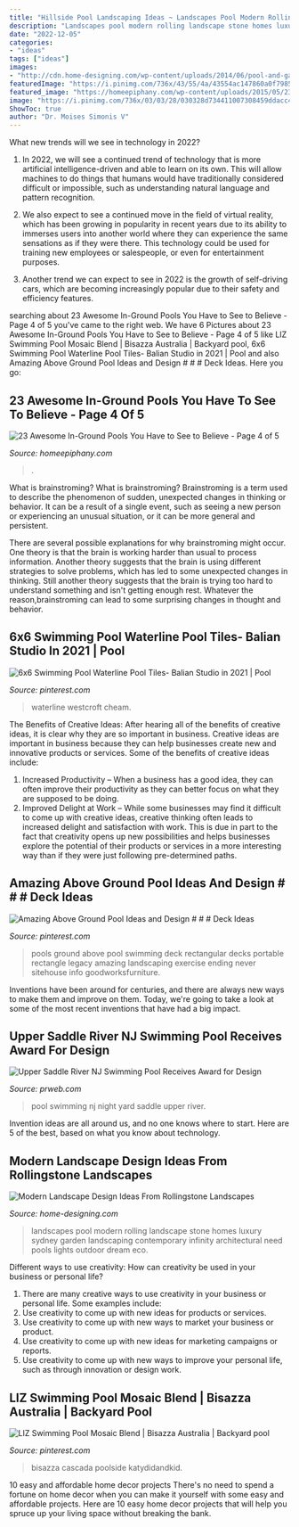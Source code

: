 ```yaml
---
title: "Hillside Pool Landscaping Ideas ~ Landscapes Pool Modern Rolling Landscape Stone Homes Luxury Sydney Garden Landscaping Contemporary Infinity Architectural Need Pools Lights Outdoor Dream Eco"
description: "Landscapes pool modern rolling landscape stone homes luxury sydney garden landscaping contemporary infinity architectural need pools lights outdoor dream eco"
date: "2022-12-05"
categories:
- "ideas"
tags: ["ideas"]
images:
- "http://cdn.home-designing.com/wp-content/uploads/2014/06/pool-and-garden-ideas.jpeg"
featuredImage: "https://i.pinimg.com/736x/43/55/4a/43554ac147860a0f79853f63b1e16482.jpg"
featured_image: "https://homeepiphany.com/wp-content/uploads/2015/05/23-Awesome-In-Ground-Pools-You-Have-to-See-to-Believe-19.jpg"
image: "https://i.pinimg.com/736x/03/03/28/030328d734411007308459ddacc40d92.jpg"
ShowToc: true
author: "Dr. Moises Simonis V"
---
```



What new trends will we see in technology in 2022?
1. In 2022, we will see a continued trend of technology that is more artificial intelligence-driven and able to learn on its own. This will allow machines to do things that humans would have traditionally considered difficult or impossible, such as understanding natural language and pattern recognition.
2. We also expect to see a continued move in the field of virtual reality, which has been growing in popularity in recent years due to its ability to immerses users into another world where they can experience the same sensations as if they were there. This technology could be used for training new employees or salespeople, or even for entertainment purposes.

3. Another trend we can expect to see in 2022 is the growth of self-driving cars, which are becoming increasingly popular due to their safety and efficiency features.

	

		
searching about 23 Awesome In-Ground Pools You Have to See to Believe - Page 4 of 5 you've came to the right web. We have 6 Pictures about 23 Awesome In-Ground Pools You Have to See to Believe - Page 4 of 5 like LIZ Swimming Pool Mosaic Blend | Bisazza Australia | Backyard pool, 6x6 Swimming Pool Waterline Pool Tiles- Balian Studio in 2021 | Pool and also Amazing Above Ground Pool Ideas and Design # # # Deck Ideas. Here you go:
		
    
## 23 Awesome In-Ground Pools You Have To See To Believe - Page 4 Of 5

<img loading=lazy src="https://homeepiphany.com/wp-content/uploads/2015/05/23-Awesome-In-Ground-Pools-You-Have-to-See-to-Believe-19.jpg" onerror="this.onerror=null;this.src='https://tse3.mm.bing.net/th?id=OIP.YAMPF1yivZR8DptmuEYKAgHaKk&amp;pid=15.1';" alt="23 Awesome In-Ground Pools You Have to See to Believe - Page 4 of 5">

_Source: homeepiphany.com_

>. 

	

What is brainstroming?
What is brainstroming?
Brainstroming is a term used to describe the phenomenon of sudden, unexpected changes in thinking or behavior. It can be a result of a single event, such as seeing a new person or experiencing an unusual situation, or it can be more general and persistent.

There are several possible explanations for why brainstroming might occur. One theory is that the brain is working harder than usual to process information. Another theory suggests that the brain is using different strategies to solve problems, which has led to some unexpected changes in thinking. Still another theory suggests that the brain is trying too hard to understand something and isn't getting enough rest. Whatever the reason,brainstroming can lead to some surprising changes in thought and behavior.

    
## 6x6 Swimming Pool Waterline Pool Tiles- Balian Studio In 2021 | Pool

<img loading=lazy src="https://i.pinimg.com/736x/03/03/28/030328d734411007308459ddacc40d92.jpg" onerror="this.onerror=null;this.src='https://tse4.mm.bing.net/th?id=OIP.uzpMXTDRhLoiUGknawbShQHaG5&amp;pid=15.1';" alt="6x6 Swimming Pool Waterline Pool Tiles- Balian Studio in 2021 | Pool">

_Source: pinterest.com_

>waterline westcroft cheam. 

	

The Benefits of Creative Ideas: After hearing all of the benefits of creative ideas, it is clear why they are so important in business.
Creative ideas are important in business because they can help businesses create new and innovative products or services. Some of the benefits of creative ideas include: 
1. Increased Productivity – When a business has a good idea, they can often improve their productivity as they can better focus on what they are supposed to be doing. 
2. Improved Delight at Work – While some businesses may find it difficult to come up with creative ideas, creative thinking often leads to increased delight and satisfaction with work. This is due in part to the fact that creativity opens up new possibilities and helps businesses explore the potential of their products or services in a more interesting way than if they were just following pre-determined paths. 

    
## Amazing Above Ground Pool Ideas And Design # # # Deck Ideas

<img loading=lazy src="https://i.pinimg.com/736x/43/55/4a/43554ac147860a0f79853f63b1e16482.jpg" onerror="this.onerror=null;this.src='https://tse3.mm.bing.net/th?id=OIP.NEwsqidUtGbOat1X72uO2QHaJ3&amp;pid=15.1';" alt="Amazing Above Ground Pool Ideas and Design # # # Deck Ideas">

_Source: pinterest.com_

>pools ground above pool swimming deck rectangular decks portable rectangle legacy amazing landscaping exercise ending never sitehouse info goodworksfurniture. 

	

Inventions have been around for centuries, and there are always new ways to make them and improve on them. Today, we're going to take a look at some of the most recent inventions that have had a big impact.

    
## Upper Saddle River NJ Swimming Pool Receives Award For Design

<img loading=lazy src="http://ww1.prweb.com/prfiles/2012/11/09/10117064/nj-swimming-pool.jpg" onerror="this.onerror=null;this.src='https://tse2.mm.bing.net/th?id=OIP.MZZ0Ud739S7Z4kwSmkuS_wHaE9&amp;pid=15.1';" alt="Upper Saddle River NJ Swimming Pool Receives Award for Design">

_Source: prweb.com_

>pool swimming nj night yard saddle upper river. 

	

Invention ideas are all around us, and no one knows where to start. Here are 5 of the best, based on what you know about technology. 

    
## Modern Landscape Design Ideas From Rollingstone Landscapes

<img loading=lazy src="http://cdn.home-designing.com/wp-content/uploads/2014/06/pool-and-garden-ideas.jpeg" onerror="this.onerror=null;this.src='https://tse4.mm.bing.net/th?id=OIP.kfGXl9KfpocZf1KFNvCYlQHaE6&amp;pid=15.1';" alt="Modern Landscape Design Ideas From Rollingstone Landscapes">

_Source: home-designing.com_

>landscapes pool modern rolling landscape stone homes luxury sydney garden landscaping contemporary infinity architectural need pools lights outdoor dream eco. 

	

Different ways to use creativity: How can creativity be used in your business or personal life?
1. There are many creative ways to use creativity in your business or personal life. Some examples include: 
2. Use creativity to come up with new ideas for products or services. 
3. Use creativity to come up with new ways to market your business or product. 
4. Use creativity to come up with new ideas for marketing campaigns or reports. 
5. Use creativity to come up with new ways to improve your personal life, such as through innovation or design work.

    
## LIZ Swimming Pool Mosaic Blend | Bisazza Australia | Backyard Pool

<img loading=lazy src="https://i.pinimg.com/736x/bc/72/3a/bc723a1c80cb9994a3237a3c785fe7ca.jpg" onerror="this.onerror=null;this.src='https://tse1.mm.bing.net/th?id=OIP.HFunkca99N0yiilxUu0SqgHaK6&amp;pid=15.1';" alt="LIZ Swimming Pool Mosaic Blend | Bisazza Australia | Backyard pool">

_Source: pinterest.com_

>bisazza cascada poolside katydidandkid. 

	

10 easy and affordable home decor projects
There's no need to spend a fortune on home decor when you can make it yourself with some easy and affordable projects. Here are 10 easy home decor projects that will help you spruce up your living space without breaking the bank.

